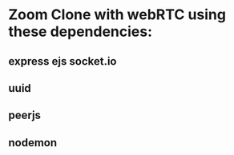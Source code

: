 # Zoom Clone with webRTC using these dependencies:

## express ejs socket.io

## uuid

## peerjs

## nodemon
